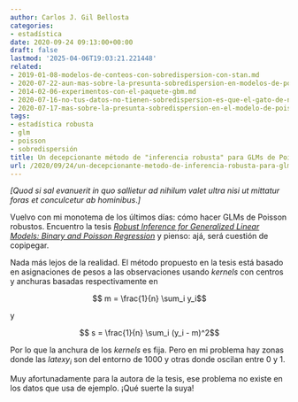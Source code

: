 ```yaml
---
author: Carlos J. Gil Bellosta
categories:
- estadística
date: 2020-09-24 09:13:00+00:00
draft: false
lastmod: '2025-04-06T19:03:21.221448'
related:
- 2019-01-08-modelos-de-conteos-con-sobredispersion-con-stan.md
- 2020-07-22-aun-mas-sobre-la-presunta-sobredispersion-en-modelos-de-poisson.md
- 2014-02-06-experimentos-con-el-paquete-gbm.md
- 2020-07-16-no-tus-datos-no-tienen-sobredispersion-es-que-el-gato-de-nelder-se-ha-merendado-la-epsilon.md
- 2020-07-17-mas-sobre-la-presunta-sobredispersion-en-el-modelo-de-poisson.md
tags:
- estadística robusta
- glm
- poisson
- sobredispersión
title: Un decepcionante método de "inferencia robusta" para GLMs de Poisson
url: /2020/09/24/un-decepcionante-metodo-de-inferencia-robusta-para-glms-de-poisson/
---
```


_[Quod si sal evanuerit in quo sallietur ad nihilum valet ultra nisi ut mittatur foras et conculcetur ab hominibus_._]_

Vuelvo con mi monotema de los últimos días: cómo hacer GLMs de Poisson robustos. Encuentro la tesis _[Robust Inference for Generalized Linear Models: Binary and Poisson Regression](https://infoscience.epfl.ch/record/135622/files/EPFL_TH4386.pdf)_ y pienso: ajá, será cuestión de copipegar.

Nada más lejos de la realidad. El método propuesto en la tesis está basado en asignaciones de pesos a las observaciones usando _kernels_ con centros y anchuras basadas respectivamente en

$$ m = \frac{1}{n} \sum_i y_i$$

y

$$ s = \frac{1}{n} \sum_i (y_i - m)^2$$

Por lo que la anchura de los _kernels_ es fija. Pero en mi problema hay zonas donde las $latex  y_i$ son del entorno de 1000 y otras donde oscilan entre 0 y 1.

Muy afortunadamente para la autora de la tesis, ese problema no existe en los datos que usa de ejemplo. ¡Qué suerte la suya!